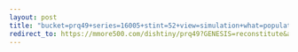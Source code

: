 ```yaml
---
layout: post
title: "bucket=prq49+series=16005+stint=52+view=simulation+what=population"
redirect_to: https://mmore500.com/dishtiny/prq49?GENESIS=reconstitute&autoinstall=https%3A%2F%2Fprq49.s3.us-east-2.amazonaws.com%2Fendeavor%253D16%2Fevolve%2Fpopulations%2Fstage%253D0%252Bwhat%253Dgenerated%2Fstint%253D52%2Fseries%253D16005%2Fa%253Dpopulation%252Bproc%253D0%252Bseries%253D16005%252Bstint%253D52%252Bthread%253D0%252Bvariation%253Dmaster%252Bext%253D.bin.xz
---
```

